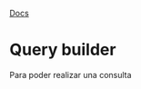 [Docs](<https://book.cakephp.org/3.0/en/orm/query-builder.html>)

# Query builder

Para poder realizar una consulta
